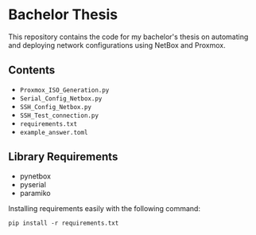 # Bachelor Thesis

This repository contains the code for my bachelor's thesis on automating and deploying network configurations using NetBox and Proxmox.

## Contents

- `Proxmox_ISO_Generation.py`
- `Serial_Config_Netbox.py`
- `SSH_Config_Netbox.py`
- `SSH_Test_connection.py`
- `requirements.txt`
- `example_answer.toml`

## Library Requirements

* pynetbox
* pyserial
* paramiko

Installing requirements easily with the following command:

`pip install -r requirements.txt`
